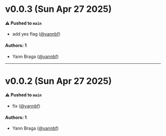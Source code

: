# v0.0.3 (Sun Apr 27 2025)

#### ⚠️ Pushed to `main`

- add yes flag ([@yannbf](https://github.com/yannbf))

#### Authors: 1

- Yann Braga ([@yannbf](https://github.com/yannbf))

---

# v0.0.2 (Sun Apr 27 2025)

#### ⚠️ Pushed to `main`

- fix ([@yannbf](https://github.com/yannbf))

#### Authors: 1

- Yann Braga ([@yannbf](https://github.com/yannbf))
